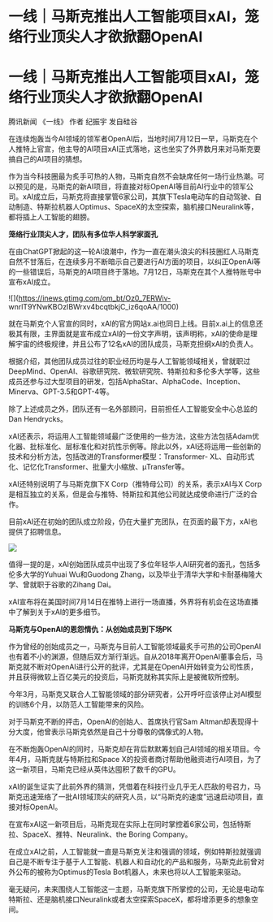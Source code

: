 # 一线｜马斯克推出人工智能项目xAI，笼络行业顶尖人才欲掀翻OpenAI

# 一线｜马斯克推出人工智能项目xAI，笼络行业顶尖人才欲掀翻OpenAI

腾讯新闻 《一线》 作者 纪振宇 发自硅谷

在连续炮轰当今AI领域的领军者OpenAI后，当地时间7月12日一早，马斯克在个人推特上官宣，他主导的AI项目xAI正式落地，这也坐实了外界数月来对马斯克要搞自己的AI项目的猜想。

作为当今科技圈最为炙手可热的人物，马斯克自然不会缺席任何一场行业热潮。可以预见的是，马斯克的新AI项目，将直接对标OpenAI等目前AI行业中的领军公司。xAI成立后，马斯克将直接掌管6家公司，其旗下Tesla电动车的自动驾驶、自动制造、特斯拉机器人Optimus、SpaceX的太空探索，脑机接口Neuralink等，都将插上人工智能的翅膀。

**笼络行业顶尖人才，团队有多位华人科学家面孔**

在由ChatGPT掀起的这一轮AI浪潮中，作为一直在潮头浪尖的科技圈红人马斯克自然不甘落后，在连续多月不断暗示自己要进行AI方面的项目，以纠正OpenAi等的一些错误后，马斯克的AI项目终于落地。7月12日，马斯克在其个人推特账号中宣布xAI成立。

![](https://inews.gtimg.com/om_bt/Oz0_7ERWiv-
wnrlT9YNwKBOzIBWrxv4bcqtbkjC_iz6qoAA/1000)

就在马斯克个人官宣的同时，xAI的官方网站x.ai也同日上线。目前x.ai上的信息还极其有限，主界面就是宣布成立xAI的一份文字声明，该声明称，xAI的使命是理解宇宙的终极规律，并且公布了12名xAI的团队成员，马斯克担纲xAI的负责人。

根据介绍，其他团队成员过往的职业经历均是与人工智能领域相关，曾就职过DeepMind、OpenAI、谷歌研究院、微软研究院、特斯拉和多伦多大学等，这些成员还参与过大型项目的研发，包括AlphaStar、AlphaCode、Inception、Minerva、GPT-3.5和GPT-4等。

除了上述成员之外，团队还有一名外部顾问，目前担任人工智能安全中心总监的Dan Hendrycks。

xAI还表示，将运用人工智能领域最广泛使用的一些方法，这些方法包括Adam优化器、批标准化、层标准化和对抗性示例等。除此以外，xAI还将运用一些创新的技术和分析方法，包括改进的Transformer模型：Transformer-
XL、自动形式化、记忆化Transformer、批量大小缩放、μTransfer等。

xAI还特别说明了与马斯克旗下X Corp（推特母公司）的关系，表示xAI与X
Corp是相互独立的关系，但是会与推特、特斯拉和其他公司就达成使命进行广泛的合作。

目前xAI还在初始的团队成立阶段，仍在大量扩充团队，在页面的最下方，xAI也提供了招聘信息。

![](https://inews.gtimg.com/om_bt/OHS4BDZ7_JPGU5AY2CP_MNkhQ2BjRzoVnN6bj7dJQkP6QAA/1000)

值得一提的是，xAI创始团队成员中出现了多位年轻华人AI研究者的面孔，包括多伦多大学的Yuhuai Wu和Guodong
Zhang，以及毕业于清华大学和卡耐基梅隆大学、曾就职于谷歌的Zihang Dai。

xAI宣布将在美国时间7月14日在推特上进行一场直播，外界将有机会在这场直播中了解到关于xAI的更多细节。

**马斯克与OpenAI的恩怨情仇：从创始成员到下场PK**

作为曾经的创始成员之一，马斯克与目前人工智能领域最炙手可热的公司OpenAI也有着不小的渊源，但随后双方渐行渐远。自从2018年离开OpenAI董事会后，马斯克就不断对OpenAI进行公开的批评，尤其是在OpenAI开始转变为公司性质，并且获得微软上百亿美元的投资后，马斯克就称其实际上是被微软所控制。

今年3月，马斯克又联合人工智能领域的部分研究者，公开呼吁应该停止对AI模型的训练6个月，以防范人工智能带来的风险。

对于马斯克不断的抨击，OpenAI的创始人、首席执行官Sam Altman却表现得十分大度，他曾表示马斯克依然是自己十分尊敬的偶像式的人物。

在不断炮轰OpenAI的同时，马斯克却在背后默默筹划自己AI领域的相关项目。今年4月，马斯克就与特斯拉和Space
X的投资者商讨帮助他融资进行AI项目，为了这一新项目，马斯克已经从英伟达囤积了数千的GPU。

xAI的诞生证实了此前外界的猜测，凭借着在科技行业几乎无人匹敌的号召力，马斯克迅速笼络了一批AI领域顶尖的研究人员，以“马斯克的速度”迅速启动项目，直接对标OpenAI。

在宣布xAI这一新项目后，马斯克现在实际上在同时掌控着6家公司，包括特斯拉、SpaceX、推特、Neuralink、the Boring Company。

在成立xAI之前，人工智能就一直是马斯克关注和强调的领域，例如特斯拉就强调自己是不断专注于基于人工智能、机器人和自动化的产品和服务，马斯克此前曾对外公布的被称为Optimus的Tesla
Bot机器人，未来也将以人工智能来驱动。

毫无疑问，未来围绕人工智能这一主题，马斯克旗下所掌控的公司，无论是电动车特斯拉、还是脑机接口Neuralink或者太空探索SpaceX，都将增添更多的想象空间。

